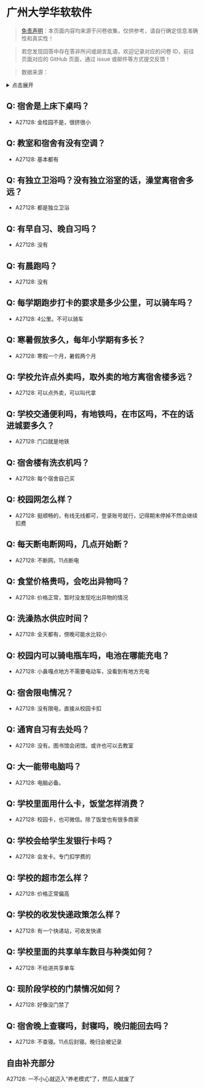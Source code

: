 # 广州大学华软软件

> [免责声明](https://colleges.chat/#_3)：本页面内容均来源于问卷收集，仅供参考，请自行确定信息准确性和真实性！

> 若您发现回答中存在答非所问或胡言乱语，欢迎记录对应的问卷 ID，前往页面对应的 GitHub 页面，通过 issue 或邮件等方式提交反馈！

> 数据来源：

<details><summary>点击展开</summary>
<ul>
<li>A27128: 匿名 (2024 年 10 月)</li>
</ul>
</details>

## Q: 宿舍是上床下桌吗？

- A27128: 金桂园不是，很挤很小

## Q: 教室和宿舍有没有空调？

- A27128: 基本都有

## Q: 有独立卫浴吗？没有独立浴室的话，澡堂离宿舍多远？

- A27128: 都是独立卫浴

## Q: 有早自习、晚自习吗？

- A27128: 没有

## Q: 有晨跑吗？

- A27128: 没有

## Q: 每学期跑步打卡的要求是多少公里，可以骑车吗？

- A27128: 4公里。不可以骑车

## Q: 寒暑假放多久，每年小学期有多长？

- A27128: 寒假一个月，暑假两个月

## Q: 学校允许点外卖吗，取外卖的地方离宿舍楼多远？

- A27128: 可以点外卖，可以叫代拿

## Q: 学校交通便利吗，有地铁吗，在市区吗，不在的话进城要多久？

- A27128: 门口就是地铁

## Q: 宿舍楼有洗衣机吗？

- A27128: 每个宿舍自己买

## Q: 校园网怎么样？

- A27128: 挺顺畅的，有线无线都可，登录账号就行，记得期末停掉不然会继续扣费

## Q: 每天断电断网吗，几点开始断？

- A27128: 不断网，11点断电

## Q: 食堂价格贵吗，会吃出异物吗？

- A27128: 价格正常，暂时没发现吃出异物的情况

## Q: 洗澡热水供应时间？

- A27128: 全天都有，傍晚可能水比较小

## Q: 校园内可以骑电瓶车吗，电池在哪能充电？

- A27128: 小鼻嘎点地方不需要电动车，没看到有地方充电

## Q: 宿舍限电情况？

- A27128: 没有限电，直接从校园卡扣

## Q: 通宵自习有去处吗？

- A27128: 没有。图书馆会闭馆。或许也可以去教室

## Q: 大一能带电脑吗？

- A27128: 电脑必备。

## Q: 学校里面用什么卡，饭堂怎样消费？

- A27128: 校园卡，也可微信。除了饭堂也有很多商家

## Q: 学校会给学生发银行卡吗？

- A27128: 会发卡。专门扣学费的

## Q: 学校的超市怎么样？

- A27128: 价格正常偏高

## Q: 学校的收发快递政策怎么样？

- A27128: 有一个快递站，可收发快递

## Q: 学校里面的共享单车数目与种类如何？

- A27128: 不给进共享单车

## Q: 现阶段学校的门禁情况如何？

- A27128: 好像没门禁了

## Q: 宿舍晚上查寝吗，封寝吗，晚归能回去吗？

- A27128: 不查寝。11点后封寝。晚归会被记录

## 自由补充部分

A27128: 一不小心就迈入“养老模式”了，然后人就废了